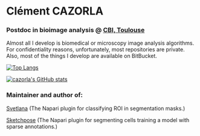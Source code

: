 <h1>Clément CAZORLA</h1>
<h3>Postdoc in bioimage analysis @ <a href="https://cbi-toulouse.fr/fr/">CBI, Toulouse</a></h3>

Almost all I develop is biomedical or microscopy image analysis algorithms. For confidentiality reasons, unfortunately, most repositories are private. Also, most of the things I develop are available on BitBucket.

[![Top Langs](https://github-readme-stats.vercel.app/api/top-langs/?username=koopa31&layout=compact&theme=radical)](https://github.com/anuraghazra/github-readme-stats)

[![cazorla's GitHub stats](https://github-readme-stats.vercel.app/api?username=koopa31&theme=radical&show_icons=true)](https://github.com/anuraghazra/github-readme-stats)

<h3>Maintainer and author of:</h3>

[Svetlana](https://www.napari-hub.org/plugins/napari-svetlana) (The Napari plugin for classifying ROI in segmentation masks.)

[Sketchpose](https://www.napari-hub.org/plugins/napari-sketchpose) (The Napari plugin for segmenting cells training a model with sparse annotations.)
